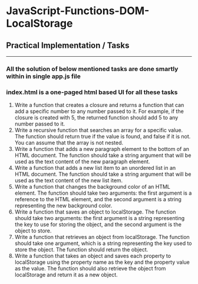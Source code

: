 # JavaScript-Functions-DOM-LocalStorage
## Practical Implementation / Tasks
------------------------------------------------------------------
### All the solution of below mentioned tasks are done smartly within in single app.js file
### index.html is a one-paged html based UI for all these tasks

1. Write a function that creates a closure and returns a function that can add
a specific number to any number passed to it. For example, if the closure is
created with 5, the returned function should add 5 to any number passed
to it.
2. Write a recursive function that searches an array for a specific value. The
function should return true if the value is found, and false if it is not. You
can assume that the array is not nested.
3. Write a function that adds a new paragraph element to the bottom of an
HTML document. The function should take a string argument that will be
used as the text content of the new paragraph element.
4. Write a function that adds a new list item to an unordered list in an HTML
document. The function should take a string argument that will be used as
the text content of the new list item.
5. Write a function that changes the background color of an HTML element.
The function should take two arguments: the first argument is a reference
to the HTML element, and the second argument is a string representing
the new background color.
6. Write a function that saves an object to localStorage. The function should
take two arguments: the first argument is a string representing the key to
use for storing the object, and the second argument is the object to store.
7. Write a function that retrieves an object from localStorage. The function
should take one argument, which is a string representing the key used to
store the object. The function should return the object.
8. Write a function that takes an object and saves each property to
localStorage using the property name as the key and the property value as
the value. The function should also retrieve the object from localStorage
and return it as a new object.
